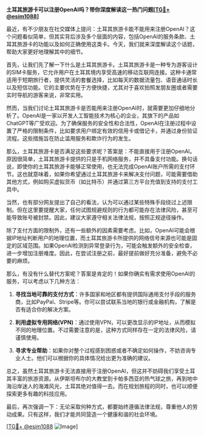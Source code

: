 **土耳其旅游卡可以注册OpenAI吗？带你深度解读这一热门问题[[TG💪+ @esim1088](https://t.me/s/esim1088)]**

最近，有不少朋友在社交媒体上提问：土耳其旅游卡能不能用来注册OpenAI？这个问题看似简单，但其实背后涉及多个层面的内容，包括OpenAI的服务条款、土耳其旅游卡的功能以及如何正确使用这类卡。今天，我们就来深度解读这个话题，帮助大家更好地理解其中的细节。

首先，让我们先了解一下什么是土耳其旅游卡。土耳其旅游卡是一种专为游客设计的SIM卡服务，它允许用户在土耳其境内享受高速的移动互联网连接。这种卡通常适用于短期旅行者，提供灵活的套餐选择，比如每天的数据流量包、语音通话时长以及短信功能。它的主要优势在于方便快捷，尤其对于喜欢拍照发朋友圈或者需要实时导航的游客来说，非常实用。

然而，当我们讨论土耳其旅游卡是否能用来注册OpenAI时，就需要更加仔细地分析了。OpenAI是一家以开发人工智能技术为核心的企业，其旗下的产品如ChatGPT等广受欢迎。为了确保服务的安全性和合法性，OpenAI在注册过程中设置了严格的限制条件，比如要求用户绑定有效的信用卡或借记卡，并通过身份验证流程。这些措施旨在防止滥用服务和欺诈行为的发生。

那么，土耳其旅游卡是否满足这些要求呢？答案是：不能直接用于注册OpenAI。原因很简单，土耳其旅游卡提供的只是手机网络服务，并不具备支付功能。换句话说，即使你的土耳其旅游卡能够正常使用，也无法完成OpenAI账户所需的支付环节。这也就意味着，如果你希望通过土耳其旅游卡来解决支付问题，可能需要借助其他方式，例如购买虚拟货币（如比特币）并通过第三方平台充值到支持的支付工具中。

当然，也有部分网友提出了自己的看法，认为可以通过某些特殊手段绕过上述限制。但在这里要提醒大家，任何试图规避规则的行为都可能存在法律风险，甚至可能导致账号被封禁。因此，建议大家遵守相关法律法规，按照正规途径操作。

除了支付方面的限制外，还有一些额外的因素需要考虑。比如，OpenAI可能会根据IP地址判断用户的地理位置，而土耳其旅游卡所提供的网络信号来源也可能是固定的区域范围。如果OpenAI检测到异常登录行为，可能会触发额外的安全检查，进一步增加注册难度。因此，在尝试注册之前，最好提前做好充分准备，避免不必要的麻烦。

那么，有没有什么替代方案呢？答案是肯定的！如果你确实有需求使用OpenAI的服务，可以考虑以下几种方法：

1. **寻找当地可靠的支付方式**：许多国家和地区都有提供国际通用支付手段的服务商，比如PayPal、Stripe等。你可以尝试联系当地的银行或金融机构，了解是否有适合你的解决方案。
   
2. **利用虚拟专用网络(VPN)**：通过使用VPN，可以更改显示的IP地址，从而模拟不同的地理位置。不过需要注意的是，这种方式同样存在一定的法律风险，请谨慎使用。

3. **寻求专业帮助**：如果你对整个过程感到困惑或者不确定如何操作，不妨咨询专业人士。他们可以根据你的具体情况给出更为准确的建议。

总之，虽然土耳其旅游卡无法直接用于注册OpenAI，但这并不妨碍我们享受土耳其丰富的旅游资源。从伊斯坦布尔的大教堂到卡帕多西亚的热气球之旅，再到地中海沿岸迷人的海滩风光，土耳其绝对值得一去。而在规划旅程的同时，也可以顺便探索更多有趣的科技应用。

最后，再次强调一下：无论采取何种方式，都要始终遵循法律法规，尊重他人的劳动成果。只有这样，我们才能共同营造一个健康和谐的社会环境。

[[TG💪+ @esim1088](https://t.me/s/esim1088) ![Image](https://i.postimg.cc/4NQfJmqS/Snipaste-2025-05-13-00-14-12.png)]